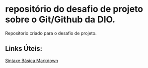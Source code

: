 # repositório do desafio de projeto sobre o Git/Github da DIO.
Repositorio criado para o desafio de projeto.

## Links Úteis:
[Sintaxe Básica Markdown](https://www.markdownguide.org/basic-syntax/)


